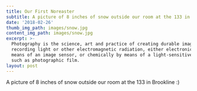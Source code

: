 ```yaml
---
title: Our First Noreaster
subtitle: A picture of 8 inches of snow outside our room at the 133 in Brookline :)
date: '2018-02-26'
thumb_img_path: images/snow.jpg
content_img_path: images/snow.jpg
excerpt: >-
  Photography is the science, art and practice of creating durable images by
  recording light or other electromagnetic radiation, either electronically by
  means of an image sensor, or chemically by means of a light-sensitive material
  such as photographic film.
layout: post
---
```


A picture of 8 inches of snow outside our room at the 133 in Brookline :)
